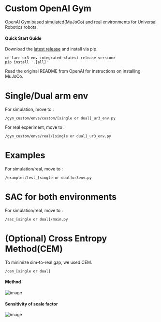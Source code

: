 Custom OpenAI Gym
=================

OpenAI Gym based simulated(MuJoCo) and real environments for Universal Robotics robots.

#### Quick Start Guide

Download the [latest release](https://github.com/snu-larr/dual-ur3-env/releases/latest) and install via pip.

```
cd larr-ur3-env-integrated-<latest release version>
pip install '.[all]'
```

Read the original README from OpenAI for instructions on installing MuJoCo.


Single/Dual arm env
=================
For simulation, move to :

```
/gym_custom/envs/custom/[single or dual]_ur3_env.py
```

For real experiment, move to :

```
/gym_custom/envs/real/[single or dual]_ur3_env.py
```

Examples
=================
For simulation/real, move to :
```
/examples/test_[single or dual]ur3env.py
```

SAC for both environments
=================
For simulation/real, move to :
```
/sac_[single or dual]/main.py
```


(Optional) Cross Entropy Method(CEM)
=================
To minimize sim-to-real gap, we used CEM.
```
/cem_[single or dual]
```
#### Method
![image](https://github.com/pjhae/larr-ur3-env-integrated/assets/74540268/984f1ca2-a779-4c13-bb67-784684c31aa8)



#### Sensitivity of scale factor
![image](https://github.com/pjhae/larr-ur3-env-integrated/assets/74540268/7b424423-ceb4-44bb-b43c-c9bac984b7c0)

